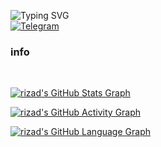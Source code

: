 <img
     src="https://readme-typing-svg.herokuapp.com?lines=Muhammed+rizad"
            alt="Typing SVG"/> 
  <br>
[![Telegram](https://img.shields.io/badge/Telegram-grey?style=for-the-badge&logo=telegram)](https://telegram.me/rizad_x96)
</div>
<h3>info</h3>
<br>

[![rizad's GitHub Stats Graph](https://github-readme-streak-stats.herokuapp.com/?user=riz4d)](https://github.com/riz4d)

[![rizad's GitHub Activity Graph](https://activity-graph.herokuapp.com/graph?username=riz4d&theme=react-dark&custom_title=Contribution+Graph)](https://github.com/riz4d)
</div>

[![rizad's GitHub Language Graph](https://github-readme-stats.vercel.app/api/top-langs/?username=riz4d&theme=tokyonight)](https://github.com/riz4d)

